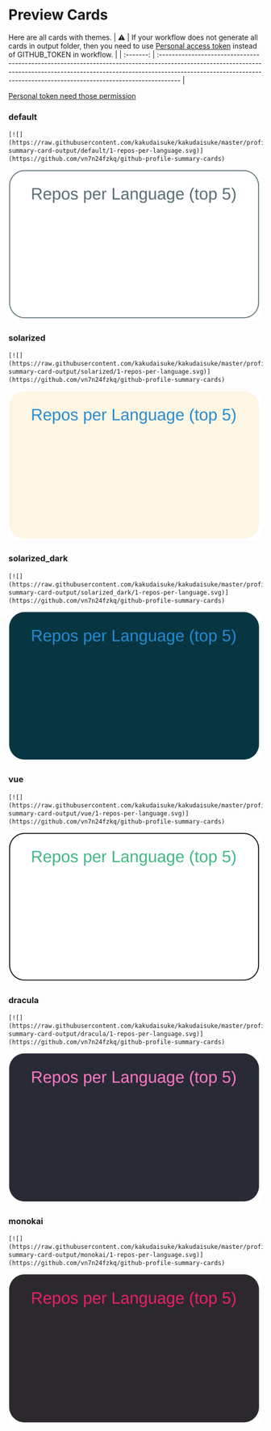 
# Preview Cards

Here are all cards with themes.
| :warning: | If your workflow does not generate all cards in output folder, then you need to use [Personal access token](https://docs.github.com/en/actions/configuring-and-managing-workflows/creating-and-storing-encrypted-secrets) instead of GITHUB_TOKEN in workflow. |
| :-------: | :------------------------------------------------------------------------------------------------------------------------------------------------------------------------------------------------------------------------------------------------ |

[Personal token need those permission](https://github.com/vn7n24fzkq/github-profile-summary-cards/wiki/Personal-access-token-permissions)


### default


```
[![](https://raw.githubusercontent.com/kakudaisuke/kakudaisuke/master/profile-summary-card-output/default/1-repos-per-language.svg)](https://github.com/vn7n24fzkq/github-profile-summary-cards)
```
![](https://raw.githubusercontent.com/kakudaisuke/kakudaisuke/master/profile-summary-card-output/default/1-repos-per-language.svg)


### solarized


```
[![](https://raw.githubusercontent.com/kakudaisuke/kakudaisuke/master/profile-summary-card-output/solarized/1-repos-per-language.svg)](https://github.com/vn7n24fzkq/github-profile-summary-cards)
```
![](https://raw.githubusercontent.com/kakudaisuke/kakudaisuke/master/profile-summary-card-output/solarized/1-repos-per-language.svg)


### solarized_dark


```
[![](https://raw.githubusercontent.com/kakudaisuke/kakudaisuke/master/profile-summary-card-output/solarized_dark/1-repos-per-language.svg)](https://github.com/vn7n24fzkq/github-profile-summary-cards)
```
![](https://raw.githubusercontent.com/kakudaisuke/kakudaisuke/master/profile-summary-card-output/solarized_dark/1-repos-per-language.svg)


### vue


```
[![](https://raw.githubusercontent.com/kakudaisuke/kakudaisuke/master/profile-summary-card-output/vue/1-repos-per-language.svg)](https://github.com/vn7n24fzkq/github-profile-summary-cards)
```
![](https://raw.githubusercontent.com/kakudaisuke/kakudaisuke/master/profile-summary-card-output/vue/1-repos-per-language.svg)


### dracula


```
[![](https://raw.githubusercontent.com/kakudaisuke/kakudaisuke/master/profile-summary-card-output/dracula/1-repos-per-language.svg)](https://github.com/vn7n24fzkq/github-profile-summary-cards)
```
![](https://raw.githubusercontent.com/kakudaisuke/kakudaisuke/master/profile-summary-card-output/dracula/1-repos-per-language.svg)


### monokai


```
[![](https://raw.githubusercontent.com/kakudaisuke/kakudaisuke/master/profile-summary-card-output/monokai/1-repos-per-language.svg)](https://github.com/vn7n24fzkq/github-profile-summary-cards)
```
![](https://raw.githubusercontent.com/kakudaisuke/kakudaisuke/master/profile-summary-card-output/monokai/1-repos-per-language.svg)

